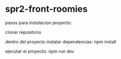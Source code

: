 ﻿# spr2-front-roomies

pasos para instalacion proyecto:

clonar repositorio

dentro del proyecto instalar dependencias: npm install

ejecutar el proyecto: npm run dev
